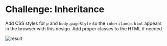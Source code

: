 # Challenge: Inheritance

Add CSS styles for `p` and `body.pageStyle` so the `inheritance.html` appears in the browser with this design.
Add proper classes to the HTML if needed

![result](img/result.png)
